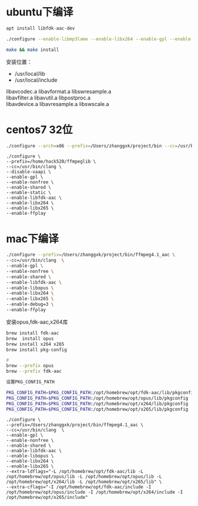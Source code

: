 # ubuntu下编译
```s
apt install libfdk-aac-dev
```

```sh
./configure --enable-libmp3lame --enable-libx264 --enable-gpl --enable-libopus --enable-libvpx --enable-libfdk-aac --enable-nonfree --enable-shared --disable-stripping --enable-zlib --enable-avresample --enable-decoder=png

make && make install
```



安装位置：
- /usr/local/lib
- /usr/local/include



libavcodec.a            libavformat.a      libswresample.a    
 libavfilter.a              libavutil.a               libpostproc.a            
libavdevice.a          libavresample.a     libswscale.a              




# centos7 32位
```sh
./configure --arch=x86 --prefix=/Users/zhanggxk/project/bin --cc=/usr/bin/clang  --enable-gpl --enable-shared --extra-cflags=-m32 --extra-ldflags=-m32 --enable-cross-compile

```

```
./configure \
--prefix=/home/hack520/ffmpeglib \
--cc=/usr/bin/clang \
--disable-vaapi \
--enable-gpl \
--enable-nonfree \
--enable-shared \
--enable-static \
--enable-libfdk-aac \
--enable-libx264 \
--enable-libx265 \
--enable-ffplay

```

# mac下编译
```sh
./configure --prefix=/Users/zhanggxk/project/bin/ffmpeg4.1_aac \
--cc=/usr/bin/clang  \
--enable-gpl \
--enable-nonfree \
--enable-shared \
--enable-libfdk-aac \
--enable-libopus \
--enable-libx264 \
--enable-libx265 \
--enable-debug=3 \
--enable-ffplay
```
安装opus,fdk-aac,x264库
```sh
brew install fdk-aac
brew  install opus
brew install x264 x265
brew install pkg-config

# 
brew --prefix opus
brew --prefix fdk-aac

设置PKG_CONFIG_PATH

PKG_CONFIG_PATH=$PKG_CONFIG_PATH:/opt/homebrew/opt/fdk-aac/lib/pkgconfig
PKG_CONFIG_PATH=$PKG_CONFIG_PATH:/opt/homebrew/opt/opus/lib/pkgconfig
PKG_CONFIG_PATH=$PKG_CONFIG_PATH:/opt/homebrew/opt/x264/lib/pkgconfig
PKG_CONFIG_PATH=$PKG_CONFIG_PATH:/opt/homebrew/opt/x265/lib/pkgconfig


```

```
./configure \
--prefix=/Users/zhanggxk/project/bin/ffmpeg4.1_aac \
--cc=/usr/bin/clang  \
--enable-gpl \
--enable-nonfree \
--enable-shared \
--enable-libfdk-aac \
--enable-libopus \
--enable-libx264 \
--enable-libx265 \
--extra-ldflags="-L /opt/homebrew/opt/fdk-aac/lib -L /opt/homebrew/opt/opus/lib -L /opt/homebrew/opt/opus/lib -L /opt/homebrew/opt/x264/lib -L /opt/homebrew/opt/x265/lib" \
--extra-cflags="-I /opt/homebrew/opt/fdk-aac/include -I /opt/homebrew/opt/opus/include -I /opt/homebrew/opt/x264/include -I /opt/homebrew/opt/x265/include"


```



